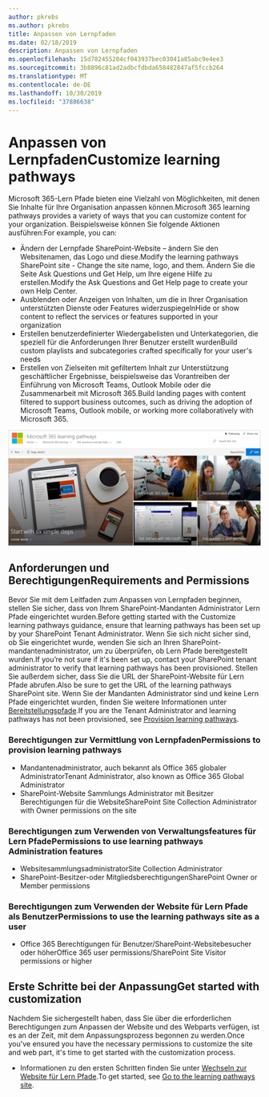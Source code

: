 ```yaml
---
author: pkrebs
ms.author: pkrebs
title: Anpassen von Lernpfaden
ms.date: 02/18/2019
description: Anpassen von Lernpfaden
ms.openlocfilehash: 15d782455204cf043937bec03041a85abc9e4ee3
ms.sourcegitcommit: 3b8896c81ad2adbcfdbda658482847af5fccb264
ms.translationtype: MT
ms.contentlocale: de-DE
ms.lasthandoff: 10/30/2019
ms.locfileid: "37886638"
---
```

# <a name="customize-learning-pathways"></a><span data-ttu-id="01249-103">Anpassen von Lernpfaden</span><span class="sxs-lookup"><span data-stu-id="01249-103">Customize learning pathways</span></span>

<span data-ttu-id="01249-104">Microsoft 365-Lern Pfade bieten eine Vielzahl von Möglichkeiten, mit denen Sie Inhalte für Ihre Organisation anpassen können.</span><span class="sxs-lookup"><span data-stu-id="01249-104">Microsoft 365 learning pathways provides a variety of ways that you can customize content for your organization.</span></span> <span data-ttu-id="01249-105">Beispielsweise können Sie folgende Aktionen ausführen:</span><span class="sxs-lookup"><span data-stu-id="01249-105">For example, you can:</span></span>  
- <span data-ttu-id="01249-106">Ändern der Lernpfade SharePoint-Website – ändern Sie den Websitenamen, das Logo und diese.</span><span class="sxs-lookup"><span data-stu-id="01249-106">Modify the learning pathways SharePoint site - Change the site name, logo, and them.</span></span> <span data-ttu-id="01249-107">Ändern Sie die Seite Ask Questions und Get Help, um Ihre eigene Hilfe zu erstellen.</span><span class="sxs-lookup"><span data-stu-id="01249-107">Modify the Ask Questions and Get Help page to create your own Help Center.</span></span> 
- <span data-ttu-id="01249-108">Ausblenden oder Anzeigen von Inhalten, um die in Ihrer Organisation unterstützten Dienste oder Features widerzuspiegeln</span><span class="sxs-lookup"><span data-stu-id="01249-108">Hide or show content to reflect the services or features supported in your organization</span></span> 
- <span data-ttu-id="01249-109">Erstellen benutzerdefinierter Wiedergabelisten und Unterkategorien, die speziell für die Anforderungen Ihrer Benutzer erstellt wurden</span><span class="sxs-lookup"><span data-stu-id="01249-109">Build custom playlists and subcategories crafted specifically for your user's needs</span></span>
- <span data-ttu-id="01249-110">Erstellen von Zielseiten mit gefiltertem Inhalt zur Unterstützung geschäftlicher Ergebnisse, beispielsweise das Vorantreiben der Einführung von Microsoft Teams, Outlook Mobile oder die Zusammenarbeit mit Microsoft 365.</span><span class="sxs-lookup"><span data-stu-id="01249-110">Build landing pages with content filtered to support business outcomes, such as driving the adoption of Microsoft Teams, Outlook mobile, or working more collaboratively with Microsoft 365.</span></span>

![CG-Introducing. png](media/cg-introducing.png)

## <a name="requirements-and-permissions"></a><span data-ttu-id="01249-112">Anforderungen und Berechtigungen</span><span class="sxs-lookup"><span data-stu-id="01249-112">Requirements and Permissions</span></span>

<span data-ttu-id="01249-113">Bevor Sie mit dem Leitfaden zum Anpassen von Lernpfaden beginnen, stellen Sie sicher, dass von Ihrem SharePoint-Mandanten Administrator Lern Pfade eingerichtet wurden.</span><span class="sxs-lookup"><span data-stu-id="01249-113">Before getting started with the Customize learning pathways guidance, ensure that learning pathways has been set up by your SharePoint Tenant Administrator.</span></span> <span data-ttu-id="01249-114">Wenn Sie sich nicht sicher sind, ob Sie eingerichtet wurde, wenden Sie sich an Ihren SharePoint-mandantenadministrator, um zu überprüfen, ob Lern Pfade bereitgestellt wurden.</span><span class="sxs-lookup"><span data-stu-id="01249-114">If you’re not sure if it's been set up, contact your SharePoint tenant administrator to verify that learning pathways has been provisioned.</span></span> <span data-ttu-id="01249-115">Stellen Sie außerdem sicher, dass Sie die URL der SharePoint-Website für Lern Pfade abrufen.</span><span class="sxs-lookup"><span data-stu-id="01249-115">Also be sure to get the URL of the learning pathways SharePoint site.</span></span> <span data-ttu-id="01249-116">Wenn Sie der Mandanten Administrator sind und keine Lern Pfade eingerichtet wurden, finden Sie weitere Informationen unter [Bereitstellungspfade](custom_provision.md).</span><span class="sxs-lookup"><span data-stu-id="01249-116">If you are the Tenant Administrator and learning pathways has not been provisioned, see [Provision learning pathways](custom_provision.md).</span></span> 

### <a name="permissions-to-provision-learning-pathways"></a><span data-ttu-id="01249-117">Berechtigungen zur Vermittlung von Lernpfaden</span><span class="sxs-lookup"><span data-stu-id="01249-117">Permissions to provision learning pathways</span></span>

- <span data-ttu-id="01249-118">Mandantenadministrator, auch bekannt als Office 365 globaler Administrator</span><span class="sxs-lookup"><span data-stu-id="01249-118">Tenant Administrator, also known as Office 365 Global Administrator</span></span>
- <span data-ttu-id="01249-119">SharePoint-Website Sammlungs Administrator mit Besitzer Berechtigungen für die Website</span><span class="sxs-lookup"><span data-stu-id="01249-119">SharePoint Site Collection Administrator with Owner permissions on the site</span></span>

### <a name="permissions-to-use-learning-pathways-administration-features"></a><span data-ttu-id="01249-120">Berechtigungen zum Verwenden von Verwaltungsfeatures für Lern Pfade</span><span class="sxs-lookup"><span data-stu-id="01249-120">Permissions to use learning pathways Administration features</span></span>

- <span data-ttu-id="01249-121">Websitesammlungsadministrator</span><span class="sxs-lookup"><span data-stu-id="01249-121">Site Collection Administrator</span></span>
- <span data-ttu-id="01249-122">SharePoint-Besitzer-oder Mitgliedsberechtigungen</span><span class="sxs-lookup"><span data-stu-id="01249-122">SharePoint Owner or Member permissions</span></span>

### <a name="permissions-to-use-the-learning-pathways-site-as-a-user"></a><span data-ttu-id="01249-123">Berechtigungen zum Verwenden der Website für Lern Pfade als Benutzer</span><span class="sxs-lookup"><span data-stu-id="01249-123">Permissions to use the learning pathways site as a user</span></span>

- <span data-ttu-id="01249-124">Office 365 Berechtigungen für Benutzer/SharePoint-Websitebesucher oder höher</span><span class="sxs-lookup"><span data-stu-id="01249-124">Office 365 user permissions/SharePoint Site Visitor permissions or higher</span></span>

## <a name="get-started-with-customization"></a><span data-ttu-id="01249-125">Erste Schritte bei der Anpassung</span><span class="sxs-lookup"><span data-stu-id="01249-125">Get started with customization</span></span>
<span data-ttu-id="01249-126">Nachdem Sie sichergestellt haben, dass Sie über die erforderlichen Berechtigungen zum Anpassen der Website und des Webparts verfügen, ist es an der Zeit, mit dem Anpassungsprozess begonnen zu werden.</span><span class="sxs-lookup"><span data-stu-id="01249-126">Once you've ensured you have the necessary permissions to customize the site and web part, it's time to get started with the customization process.</span></span> 

- <span data-ttu-id="01249-127">Informationen zu den ersten Schritten finden Sie unter [Wechseln zur Website für Lern Pfade](custom_goto.md).</span><span class="sxs-lookup"><span data-stu-id="01249-127">To get started, see [Go to the learning pathways site](custom_goto.md).</span></span>